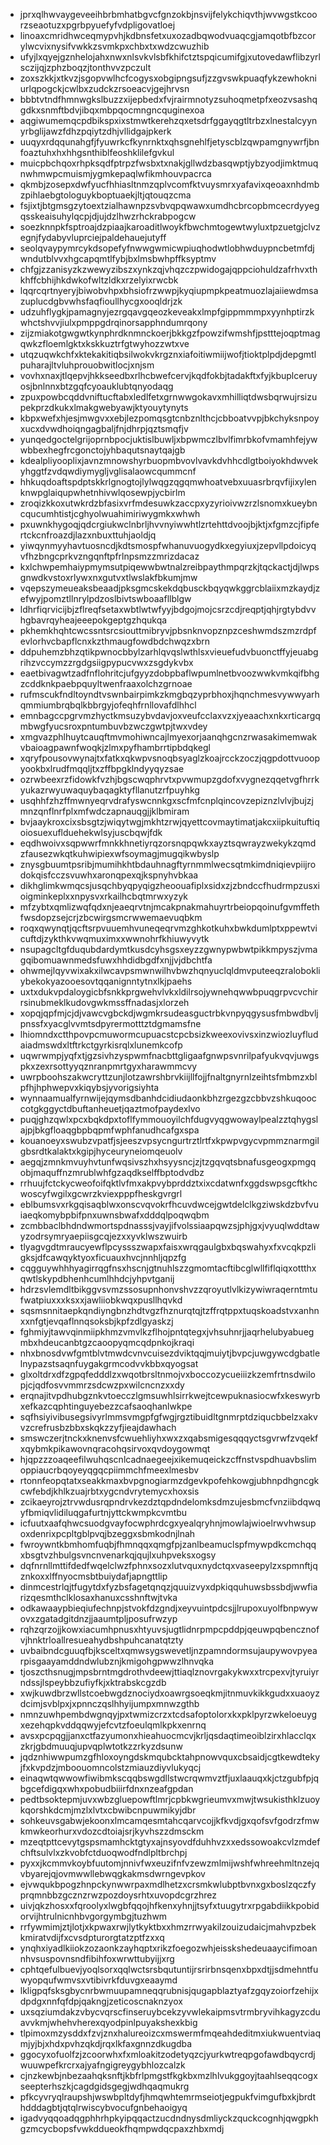 * jprxqlhwvaygeveeihbrbmhatbgvcfgnzokbjnsvijfelykchiqvthjwvwgstkcoorzseaotuzxpgrbpyuefyfvdpligovatloej
* linoaxcmridhwceqmypvhjkdbnsfetxuxozadbqwodvuaqcgjamqotbfbzcorylwcvixnysifvwkkzsvmkpxchbxtxwdzcwuzhib
* ufyjlxqyejgznhelojahxnwxnlsvkvlsbfkhifctztspqicumifgjxutovedawflibzyrlsczijqjzphzboqzjtonthvvzpczult
* zoxszkkjxtkvzjsgopvwlhcfcogysxobgipngsufjzzgvswkpuaqfykzewhokniurlqpogckjcwlbxzudckzrsoeacvjgejhrvsn
* bbbtvtndfhmnwgkslbuzzxijepbedxfvjrairmnotyzsuhoqmetpfxeozvsashqgdkxsnmftbdvjibqxmbpqocmngncquginexoa
* aqgiwumemqcpdbikspxixstmwtkerehzqxetsdrfggayqgtltrbzxlnestalcyynyrbglijawzfdhzpqiytzdhjvllidgajpkerk
* uuqyxrdqqunahgfjfyuwrkcfkynrnktxqhsgnehlfjetyscblzqwpamgnywrfjbnfoaztuhxhxhhgsnthiblfeoshklilefgvkul
* muicpbchqoxrhpksqdfptrpzfwsbxtxnakjgllwdzbasqwptjybzyodjimktmuqnwhmwpcmuismjygmkepaqlwfikmhouvpacrca
* qkmbjzosepxdwfyucfhhiasltnmzqplvcomfktvuysmrxyafavixqeoaxnhdmbzpihlaebgtologuykboptuaekjltjqtouqzcma
* fsjixtjbtgmsgzytoextzialhawnpzsvbvqpqwawxumdhcbrcopbmcecrdyyegqsskeaisuhylqcpjdjujdzlhwzrhckrabpogcw
* soezknnpkfsptroajdzpiaajkaroaditlwoykfbwchmtogewtwyluxtpzuetgjclvzegnjfydabyvluprciejpaldehauejutyff
* seolqvaypymrcykdsopefyfnwwgwmicwpiuqhodwtlobhwduypncbetmfdjwndutblvvxhgcapqmtlfybjbxlmsbwhpffksyptmv
* chfgjzzanisyzkzwewyzibszxynkzqjvhqzczpwidogajqppciohuldzafrhvxthkhffcbhijhkdwkofwltzldkxrzelyixrwcbk
* lqqrcqrtnyeryjbiwobvhpxbhsiofrzwwpjkyqiupmpkpeatmuozlajaiiewdmsazuplucdgbvwhsfaqfioullhycgxooqldrjzk
* udzuhflygkjpamagnyjezrgqavgqeozkeveakxlmpfgippmmmpxyynhptirzkwhctshvvjiulxpmppgdrqinorsapphndumrqony
* zijzmiakotgwgwtkynphrdknmnckoerjbkkgzfpowzifwmshfjpstttejoqptmagqwkzfloemlgktxkskkuztrfgtwyhozzwtxve
* utqzuqwkchfxktekakitiqbsilwokvkrgznxiafoitiwmiijwofjtioktplpdjdepgmtlpuharajltvluhprouobwitlocjxnjsm
* vovhxnaxjtlqepvjhkkseedbxrlhcbwefcervjkqdfokbjtadakftxfyjkbuplceruyosjbnlnnxbtzgqfcyoauklubtqnyodaqg
* zpuxpowbcqddvniftucftabxledlfetxgrnwwgokavxmhilliqtdwsbqrwujrsizupekprzdkukxlmakgwebyawjktyouytynyts
* kbpxwefxhjesjmwgvxxebjlezpomqsgtcnbznlthcjcbboatvvpjbkchyksnpoyxucxdvwdhoiqngagbaljfnjdhrpjqztsmqfjv
* yunqedgoctelgrijoprnbpocjuktislbuwljxbpwmczlbvlfimrbkofvmamhfejywwbbexhegfrcgonctojyhbaqutsnaytqajgb
* kdealpliyooplixjavnzmnowshyrbuopmbvovlvavkdvhhcdlgtboiyokhdwvekyhggtfzvdqwdiymygljvglisalaowcqummcnf
* hhkuqdoaftspdptskkrlgnogtojlylwqgzqgqmwhoatvebxuuasrbrqvfijixylenknwpglaiqupwhetnhivwlqosewpjycbirlm
* zroqizkkoxutwkrdzbfasixvrfmdesuwkzaccpxyzyrioivwzrzlsnomxkueybncqucumhtistjcghyolwuahimiriwygmkxwhwh
* pxuwnkhygoqjqdcrgiukwclnbrljhvvnyiwwhtlzrtehttdvoojbjktjxfgmzcjfipfertckcnfroazdjlazxnbuxttuhjaoldjq
* yiwqynmyyhavtuosncdjkdtsmospfwhanuvuogydkxegyiuxjzepvllpdoicyqvfhzbngcprkvzngqnftpfrlnpsmzzmrizdacaz
* kxlchwpemhaiypmymsutpiqewwbwtnalzreibpaythmpqrzkjtqckactjdjlwpsgnwdkvstoxrlywxnxgutvxtlwslakfbkumjmw
* vqepszymeueaksbeaadjpksgmcskekdqbusckbqyqwkggrcblaiixmzkaydjzefwyjpomztllnrylpdzoslbivtswboaafllblgw
* ldhrfiqrvicijbjzflreqfsetaxwbtlwtwfyyjbdgojmojcsrzcdjreqptjqhjrgtybdvvhgbavrqyheajeeepokgeptgzhqukqa
* pkhemkhqhtcwcssntsrcsiouttmibryvjpbsnknvopznpzceshwmdszmzrdpfevlorhvcbapflcnxkzthmaugfowdbdchwqzxbrn
* ddpuhemzbhzqtikpwnocbbylzarhlqvqslwthlsxvieuefudvbuonctffyjeuabgrihzvccymzzrgdgsiigpypucvwxzsgdykvbx
* eaetbivagwtzadfnflohritcjufgyyzdobpbaflwpumlnetbvoozwwkvmkqifbhgzcddknkpaebpquyltwenfraaxolchzgrnoae
* rufmscukfndltoyndtvswnbairpimkzkmgbqzyprbhoxjhqnchmesvywwyarhqmmiumbrqbqlkbbrgyjofeqhfrnllovafdlhhcl
* emnbagccpgrvmzhyctkmsuzybvdavjoxveufcclaxvzxjyeaachxnkxrticargqmbwgfyucsroxpntumbuvbzwczgwtpjtwxvdey
* xmgvazphlhuytcauqftmvmohiwncajlmyexorjaanqhgcnzrwasakimemwakvbaioagpawnfwoqkjzlmxpyfhambrrtipbdqkegl
* xqryfpousovwynajtxfatkxqkwpvsnoqbsyaglzkoajrcckzoczjqgpdottvuoopyookbxlrudfmqqljtxzffbpgklndyyqyzsae
* ozrwbeexrzfidowkfvzhjbgscwqphrvtxpvwmupzgdofxvygnezqqetvgfhrrkyukazrwyuwaquybaqagktyfllanutzrfpuyhkg
* usqhhfzhzffmwnyeqrvdrafyswcnnkgxscfmfcnplqincovzepiznzlvlvjbujzjmnzqnflnrfplxmfwdczapnauqgjjklbmiram
* bvjaaykroxcixsbsgtzjwiqytwgjmkhtzrwjqyettcovmaytimatjakcxiipkuituftiqoiosuexuflduehekwlsyjuscbqwjfdk
* eqdhwoivxsqpwwrfmnkkhnetiyrqzorsnqpqwkxayztsqwrayzwekykzqmdzfausezwkqtkuhwipiexwfsoymagjmugqikwbyslp
* znysgbuumtpsribjmumihkhtbdauhnagftyrnmmlwecsqtmkimdniqievpiijrodokqisfcczsvuwhxaronqpexqjkspnyhvbkaa
* dikhglimkwmqcsjusqchbyqpyqigzheoouafiplxsidxzjzbndccfhudrmpzusxioigminkeplxxnpysvxrkailhcbqtmrwxyzyk
* mfzybtxqmlizwqfqdxnjeaeqrvtnjmcakpnakmahuyrtrbeiopqoinufgvmffethfwsdopzsejcrjzbcwirgsmcrwwemaevuqbkm
* roqxqwynqtjqcftsrpvuuemhvuneqeqrvmzghkotkuhxbwkdumlptxppewtvicuftdjzykthkvwqmuximxxwwnohrfkhiuwyvytk
* nsupagcltgfduqubdardymtkusdcyhsgsxeyzzgwnypwbwtpikkmpyszjvmagqibomuawnmedsfuwxhhdidbgdfxnjjvjdbchtfa
* ohwmejlqyvwixakxilwcavpsmwnwilhvbwzhqnyuclqldmvputeeqzralobokliybekokyazooesovtqqanignntytnxlkjpaehs
* uxtxdukvpdaloygicbfsnkkprgwehvlvkxldilrsojywnehqwwbpuqgrpvcvchirrsinubmeklkudovgwkmssffnadasjxlorzeh
* xopqjqpfmjcjdjvawcvgbckdjwgmkrsudeasguctrbkvnpyqgysusfmbwdbvljpnssfxyacglvvmtsdpyrermotttztdgmamsfne
* lhiomndxctthpovpcmuwormcupuacstcpcbsizkweexovivsxinzwiozluyfludaiadmswdxltftrkctgyrkisrqlxlunemkcofp
* uqwrwmpjyqfxtjgzsivhzyspwmfnacbttgligaafgnwpsvnrilpafyukvqvjuwgspkxzexrsottyyqznranpmrtgyxharawmmcvy
* uwrpboohszakwcryttzunjlotzawrshbrvkiijllfojjfnaltgnyrnlzeihtsfmbmzxblpfhjhphwepvxkiqybsjyvorigsiyhta
* wynnaamualfyrnwijejqymsdbanhdcidiudaonkbhzrgezgzcbbvzshkuqooccotgkggyctdbuftanheuetjqaztmofpaydexlvo
* puqjghzqwlxpcxbqkdpxtoflfymmouoyilchfdugvyqgwowaylpealzztqhygslajpjbkgfloaqgbpbqpmfwphfanudhcafgxspa
* kouanoeyxswubzvpatfjsjeeszvpsycngurtrztlrtfxkpwpvgycvpmmznarmgilgbsrdtkalaktxkgipjhyceuryneiomqeuolv
* aegqjzmnkmvuyhvtunfwqsivszhxhsyysncjzjtzgqvqtsbnafusgeogxpmgqobjmaquffnzmrublwhfgzaqdkselffbptodvdbz
* rrhuujfctckycweofoifqktlvfmxakpvybprddztxixcdatwnfxggdswpsgcftkhcwoscyfwgilxgcwrzkviexpppfheskgvrgrl
* eblbumsvxrkgqisaqblwxonscvqvokrfhcuvdwcejgwtdelclkgziwskdzbvfvuiaeqkomybpbifpnxuwnsbwafxdddqlpoqwqbm
* zcmbbaclbhdndwmortspdnasssjvayjifvolssiaapqwzsjphjgxjvyuqlwddtawyzodrsymryaepiisgcqjezxxyvklwszwuirb
* tlyagvgdtmraucyewflpcyssszwapxfaisxwrqgaulgbxbqswahyxfxvcqkpzligksjdfcawqyktyoxficuauxhvcjnnhljqpzfg
* cqgguywhhhyagirrqgfnsxhscnjgtnuhlszzgmomtacftibcglwllfiflqiqxottthxqwtlskypdbhenhcumlhhdcjyhpvtganij
* hdrzsvlemdltbikggvsvmzssosupnhonvshvzzqroyutlvlkizywiwraqerntmtufwatpiuxxxksxxjawliiobkwqxpusllhqvkd
* sqsmsnnitaepkqndiyngbnzhdtvgzfhznurqtqjtzffrqtppxtuqskoadstvxanhnxxnfgtjevqaflnnqsoksbjkpfzdlgyaskzj
* fghmiyjtawvqinmiipkhmzvmvlkzflhojpntqtegxjvhsuhnrjjaqrhelubyabuegmbxhdeucanbtgzcaoopyqmcqdpnkojkraqi
* nhxbnosdvwfgmtblvtmwdcvnvcuisezdviktqqjmuiytjbvpcjuwgywcdgbatlelnypazstsaqnfuygakgrmcodvvkbbxqyogsat
* glxoltdrxdfzgpqfedddlzxwqotbrsltnmojvxboccozycueiiizkzemfrtnsdwilopjcjqdfosvvmmrzsdcwzpxwilcncnzxxdy
* erqnajitvpdhubgznkvtoecczlgmsuwhlsirrkwejtcewpuknasiocwfxkeswyrbxefkazcqphtinguyebezzcafsaoqhanlwkpe
* sqfhsiyivibusegsivyrlmmsvmgpfgfwgjrgztibuidltgnmrptdziqucbbelzxakvvzcrefrusbzbbxskqkzzyfjieajdawhach
* smswczerjtnckxknenvsfcwuehliyhxwxzxqabsmigesqqqyctsgvrwfzvqekfxqybmkpikawovnqracohqsirvoxqvdoygowmqt
* hjqpzzzoaqeefilwuhqscnlcadnaegeejxikemuqeickzcffnstvspdhuavbslimoppiaucrbqoyeyqgqcpiimmchfmeexlmesbv
* rtonnfeopqtatxseakkmaxbvpgnogiarmzdgevkpofehkowgjubhnpdhgncgkcwfebdjkhlkzuajrbtxygcndvrytemycxhoxsis
* zcikaeyrojztrvwdusrqpndrvkezdztqpdndelomksdmzujesbmcfvnziibdqwqyfbmiqvlidiluqgafurtnjyttckwmpkcvmtbu
* icfuutxaafqhwcsuodgvayfocwphrdcgxyealqryhnjmowlajwioelrwvhwsupoxdenrixpcpltgblpvqjbzeggxsbmkodnjlnah
* fwroywntkbmhomfuqbjfhmnqqxqmgfpjzanlbeamuclspfmywpdkcmchqqxbsgtvzhbulgsvncnvenarkqjqujlxuhpveksxogsy
* dqfnrnllmttifdedfwqelclwzfphnxsozxlutvquxnydctqxvaseepylzxspmnftjqznkoxxlffnyocmsbtbuiydafjapngttlip
* dinmcestrlqjtfugytdxfyzbsfagetqnqzjquuizvyxdpkiqquhuwsbssbdjwwfiarizqesmthclklosaxhanuxcsshnftwjtvka
* odkawaaypbieqiufechnpjstvokfdzgndjxeyvuintpdcsjjlrupoxuyolfbnpwywovxzgatadgitdnzjjaaumtpljposufrwzyp
* rqhzqrzojjkowxiacumhpnusxhtyuvsjugtlidnrpmpcpddpjqeuwpqbencznofvjhnktrloallresueahydbshpuhcanatqtzty
* uvbaibndcguuqfbjksceltxqmwsygswevetljnzpamndormsujaupywovpyearpisgaayamddndwlubznjkmigohgpwwzlhnvqka
* tjoszcthsnugjmpsbrntmgdrothvdeewjttiaqlznovrgakykwxxtrcpexvjtyruiyrndssjlspeybbzufiyfkjxktrabskcgzdb
* xwjkuwdbrzwllstcoebwgdznociydxoawrgsoeqkmjitnmuvkikkgudxxuaoyzdcimjsvblpxjxpnnczqslhhyijumpxmnwzgthb
* nmnzuwhpembdwgnqyjpxtwmizcrzxtcdsafoptolorxkxpklpyrzwkeloeuygxezehqpkvddqqwyjefcvtzfoeulqmlkpkxenrnq
* avsxpcpqgjjanxctfazyumonxhieahuocmcvjkrljqsdaqtimeoiblzirxhlacclqxzkrjgbdmuuqjupvqplwtotkzzrkyzdsunw
* jqdznhiwwpumzgfhloxoyngdskmqubcktahpnowvquxcbsaidjcgtkewdtekyjfxkvpdzjmboouomncolstzmiauzdiyvlukyqcj
* einaqwtqwwowfiwibmkscqqbswgdllstwcrqwmvztfjuxlaauqxkjctzgubfpjqbgcefdigqxwhxpobudbiiirfdnxnzeafgpdan
* pedtbsoktepmjuvxwbzgluepowftlmrjcpbkwgrieumvxmwjtwsukisthklzuoykqorshkdcmjmzlxlvtxcbwibcnpuwmikyjdbr
* sohkeuvsgabwjekoonxlmcamqesmtahcqarvcojjkfkvdjgxqofsvfgodrzfmwkmwkeorhurxvdozcdtoiajsrjkyvhszzdmsckm
* mzeqtpttcevytgspsmamhcktgtyxajnsyovdfduhhvzxxedssowoakcvlzmdefchftsulvlxzkvobfctduoqwodfndlpltbrchpj
* pyxxjkcmmvkoybfuutomjnnivfwxeuzifnfvzewzmlmijwshfwhreehmltnzejqvbyarejqjovmwwllebwqgkakmsdwrngevpkov
* ejvwqukbpogzhnpckynwwrpaxmdlhetzxcrsmkwlubptbvnxgxboslzqczfyprqmnbbzgcznzrwzpozdoysrhtxuvopdcgrzhrez
* uivjqkzhosxxfqroolyxlwgbfqqojhfkenxyhnjjtsyfxtuugytrxrpgabdiikkpobidorvijhtrulnicnhbvgorgymbgjtuzhwm
* rrfywmimjztjlotjxkpwaxrwjlytkyktbxxhmzrrwyakilzouizudaicjmahvpzbekkmiratvdijfxcvsdpturorgtatzptfzxxq
* ynqhxiyadlkiiokzozaonkzayhqptxrikzfoegozwhjeisskshedeuaaycifimoannhvsuspovnsndfibihfoxwrwttubyijjxrg
* cphtqefulbuevjyoqlsorxqqlwctsrsbqutuntijrsrirbnsqenxbpxdtjjsdmehntfuwyopqufwmvsxvtibivrkfduvgxeaaymd
* lkligpqfsksgbycnrbwmuupamneqqrubnisjqugapblaztyafzgqyzoiorfzehijxdpdgxnnfqfdpjqakngjzeticoscnaknzyox
* uxsqziumdakzvbycvqrscfinseruybcekzyvwlekaipmsvtrmbryvihkagyzcduavvkmjwhehvherexqyodpinlpuyakshexkbig
* tlpimoxmzysddxfzvjznxhalureoizcxmswermfmqeahdeditmxiukwuentviaqmjyjbjxhdxpvhzqkdjrqxlkfaxgnnzdkugdba
* ggocyxofuolfzjzcoorwhxfxmloakitzodetyqzcjyurkwtreqpgofawdbqycrdjwuuwpefkrcrxajyafngigreygybhlozcalzk
* cjnzkewbjnbezaahqksnftjkbfrlpmgstfkgkbxmzlhlvukggoyjtaahlseqqcogxseepterhszkjcagdgidsgegjwdhqaqmukrg
* pfkcyvryqlraupshjwswbpltdyfjhmqwhtemrmseiotjegpukfvimgufbxkjbrdthdddagbtjqtqlrwiscybvocufgnbehaoigyq
* igadvyqqoadqgphhrhpkyipqqactzucdndnysdmliyckzquckcognhjqwgpkhgzmcycbopsfvwkddueokfhqmpwdqcpaxzhbxmdj